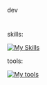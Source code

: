 dev
#

skills:

[![My Skills](https://skillicons.dev/icons?i=js,ts,nodejs,nestjs,express,react,vue,nuxtjs,pinia,tailwindcss,py,fastapi,flask,php,laravel,postgres,mysql,redis,rabbitmq&perline=4)](https://skillicons.dev)

tools:

[![My tools](https://skillicons.dev/icons?i=github,git,docker,phpstorm,pycharm,vscode,postman,linux,ubuntu&perline=3)](https://skillicons.dev)
